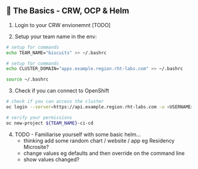 ## 🐌 The Basics - CRW, OCP & Helm

1. Login to your CRW envionemnt [TODO]

2. Setup your team name in the env:
```bash
# setup for commands
echo TEAM_NAME="biscuits" >> ~/.bashrc
```
```bash
# setup for commands
echo CLUSTER_DOMAIN="apps.example.region.rht-labs.com" >> ~/.bashrc
```
```bash
source ~/.bashrc
```

3. Check if you can connect to OpenShift
```bash
# check if you can access the cluster
oc login --server=https://api.example.region.rht-labs.com -u <USERNAME> -p <PASSWORD>
```
```bash
# verify your permissions
oc new-project ${TEAM_NAME}-ci-cd
```

4.  TODO - Familiarise yourself with some basic helm...
    * thinking add some random chart / website / app eg Residency Microsite? 
    * change values eg defaults and then override on the command line
    * show values changed?

